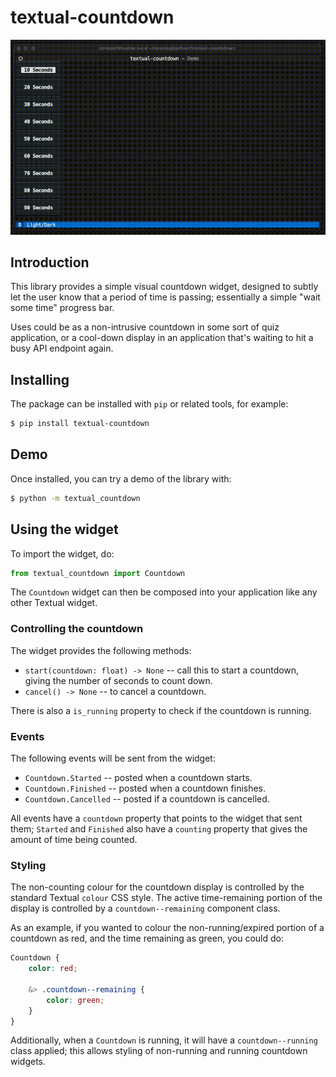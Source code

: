 # textual-countdown

![Textual Countdown demo](https://raw.githubusercontent.com/davep/textual-countdown/main/images/textual-countdown.gif)

## Introduction

This library provides a simple visual countdown widget, designed to subtly
let the user know that a period of time is passing; essentially a simple
"wait some time" progress bar.

Uses could be as a non-intrusive countdown in some sort of quiz application,
or a cool-down display in an application that's waiting to hit a busy API
endpoint again.

## Installing

The package can be installed with `pip` or related tools, for example:

```sh
$ pip install textual-countdown
```

## Demo

Once installed, you can try a demo of the library with:

```sh
$ python -m textual_countdown
```

## Using the widget

To import the widget, do:

```python
from textual_countdown import Countdown
```

The `Countdown` widget can then be composed into your application like any
other Textual widget.

### Controlling the countdown

The widget provides the following methods:

- `start(countdown: float) -> None` -- call this to start a countdown,
  giving the number of seconds to count down.
- `cancel() -> None` -- to cancel a countdown.

There is also a `is_running` property to check if the countdown is running.

### Events

The following events will be sent from the widget:

- `Countdown.Started` -- posted when a countdown starts.
- `Countdown.Finished` -- posted when a countdown finishes.
- `Countdown.Cancelled` -- posted if a countdown is cancelled.

All events have a `countdown` property that points to the widget that sent
them; `Started` and `Finished` also have a `counting` property that gives
the amount of time being counted.

### Styling

The non-counting colour for the countdown display is controlled by the
standard Textual `colour` CSS style. The active time-remaining portion of
the display is controlled by a `countdown--remaining` component class.

As an example, if you wanted to colour the non-running/expired portion of a
countdown as red, and the time remaining as green, you could do:

```scss
Countdown {
    color: red;

    &> .countdown--remaining {
        color: green;
    }
}
```

Additionally, when a `Countdown` is running, it will have a
`countdown--running` class applied; this allows styling of non-running and
running countdown widgets.

[//]: # (README.md ends here)
